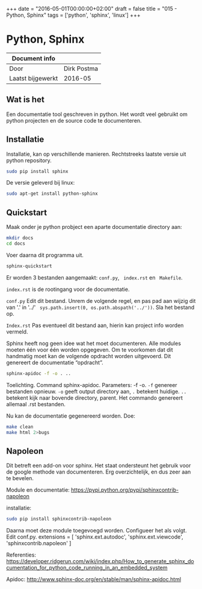 +++
date = "2016-05-01T00:00:00+02:00"
draft = false
title = "015 - Python, Sphinx"
tags = ['python', 'sphinx', 'linux']
+++

# Python, Sphinx


| Document info       |                   |
|---------------------|-------------------|
| Door                | Dirk Postma       |
| Laatst bijgewerkt   | 2016-05           |


## Wat is het
Een documentatie tool geschreven in python. Het wordt veel gebruikt om python projecten en de source code te
documenteren.


## Installatie
Installatie, kan op verschillende manieren.
Rechtstreeks laatste versie uit python repository.
```bash
sudo pip install sphinx
```
De versie geleverd bij linux:
```bash
sudo apt-get install python-sphinx
```

## Quickstart
Maak onder je python probject een aparte documentatie directory aan:
```bash
mkdir docs
cd docs
```

Voer daarna dit programma uit.
```bash
sphinx-quickstart
```
Er worden 3 bestanden aangemaakt: `conf.py`, ` index.rst` en ` Makefile`.

`index.rst` is de rootingang voor de documentatie. 

`conf.py` 
Edit dit bestand. Unrem de volgende regel, en pas pad aan wijzig dit van '.' in '../'
` sys.path.insert(0, os.path.abspath('../'))`. 
Sla het bestand op.

`Index.rst`
Pas eventueel dit bestand aan, hierin kan project info worden vermeld.

Sphinx heeft nog geen idee wat het moet documenteren. Alle modules moeten één voor één worden opgegeven. Om te
voorkomen dat dit handmatig moet kan de volgende opdracht worden uitgevoerd. Dit genereert de documentatie “opdracht”.
```bash
sphinx-apidoc -f -o . ..
```
Toelichting. Command sphinx-apidoc. Parameters: -f -o. `-f` genereer bestanden opnieuw. `-o` geeft output directory aan, `.`
betekent huidige. `..` betekent kijk naar bovende directory, parent. 
Het commando genereert allemaal .rst bestanden. 

Nu kan de documentatie gegenereerd worden. Doe:
```bash
make clean
make html 2>bugs
```

## Napoleon

Dit betreft een add-on voor sphinx. Het staat ondersteunt het gebruik voor de google methode van documenteren.
Erg overzichtelijk, en dus zeer aan te bevelen.

Module en documentatie:
https://pypi.python.org/pypi/sphinxcontrib-napoleon

installatie:
```bash
sudo pip install sphinxcontrib-napoleon
```

Daarna moet deze module toegevoegd worden. Configueer het als volgt. Edit conf.py.
extensions = [
   'sphinx.ext.autodoc',
   'sphinx.ext.viewcode',
   'sphinxcontrib.napoleon'
]

Referenties: 
https://developer.ridgerun.com/wiki/index.php/How_to_generate_sphinx_documentation_for_python_code_running_in_an_embedded_system

Apidoc:
http://www.sphinx-doc.org/en/stable/man/sphinx-apidoc.html



